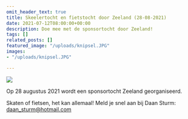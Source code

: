 ```yaml
---
omit_header_text: true
title: Skeelertocht en fietstocht door Zeeland (28-08-2021)
date: 2021-07-12T08:00:00+00:00
description: Doe mee met de sponsortocht door Zeeland!
tags: []
related_posts: []
featured_image: "/uploads/knipsel.JPG"
images:
- "/uploads/knipsel.JPG"

---
```

![](/uploads/knipsel.JPG)

Op 28 augustus 2021 wordt een sponsortocht Zeeland georganiseerd.

Skaten of fietsen, het kan allemaal! Meld je snel aan bij Daan Sturm: daan_sturm@hotmail.com